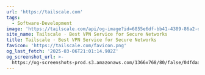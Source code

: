 ```yaml
---
url: 'https://tailscale.com'
tags:
  - Software-Development
image: 'https://tailscale.com/api/og-image?id=6855e6df-bb41-4389-86a2-dc15b0457d5e'
site_name: Tailscale · Best VPN Service for Secure Networks
title: Tailscale · Best VPN Service for Secure Networks
favicon: 'https://tailscale.com/favicon.png'
og_last_fetch: '2025-03-06T21:01:14.902Z'
og_screenshot_url: >-
  https://og-screenshots-prod.s3.amazonaws.com/1366x768/80/false/04fdaa1e2144440e5be1e4f62731c2b281631effc78b7d40bc4ddbc6e8233d14.jpeg
---
```



